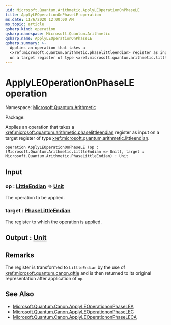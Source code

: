```yaml
---
uid: Microsoft.Quantum.Arithmetic.ApplyLEOperationOnPhaseLE
title: ApplyLEOperationOnPhaseLE operation
ms.date: 11/6/2020 12:00:00 AM
ms.topic: article
qsharp.kind: operation
qsharp.namespace: Microsoft.Quantum.Arithmetic
qsharp.name: ApplyLEOperationOnPhaseLE
qsharp.summary: >-
  Applies an operation that takes a
  <xref:microsoft.quantum.arithmetic.phaselittleendian> register as input
  on a target register of type <xref:microsoft.quantum.arithmetic.littleendian>.
---
```


# ApplyLEOperationOnPhaseLE operation

Namespace: [Microsoft.Quantum.Arithmetic](xref:Microsoft.Quantum.Arithmetic)

Package: [](https://nuget.org/packages/)


Applies an operation that takes a<xref:microsoft.quantum.arithmetic.phaselittleendian> register as inputon a target register of type <xref:microsoft.quantum.arithmetic.littleendian>.

```qsharp
operation ApplyLEOperationOnPhaseLE (op : (Microsoft.Quantum.Arithmetic.LittleEndian => Unit), target : Microsoft.Quantum.Arithmetic.PhaseLittleEndian) : Unit
```


## Input

### op : [LittleEndian](xref:Microsoft.Quantum.Arithmetic.LittleEndian) => [Unit](xref:microsoft.quantum.lang-ref.unit) 

The operation to be applied.


### target : [PhaseLittleEndian](xref:Microsoft.Quantum.Arithmetic.PhaseLittleEndian)

The register to which the operation is applied.



## Output : [Unit](xref:microsoft.quantum.lang-ref.unit)



## Remarks

The register is transformed to `LittleEndian` by the use of<xref:microsoft.quantum.canon.qftle> and is then returned toits original representation after application of `op`.

## See Also

- [Microsoft.Quantum.Canon.ApplyLEOperationonPhaseLEA](xref:Microsoft.Quantum.Canon.ApplyLEOperationonPhaseLEA)
- [Microsoft.Quantum.Canon.ApplyLEOperationonPhaseLEC](xref:Microsoft.Quantum.Canon.ApplyLEOperationonPhaseLEC)
- [Microsoft.Quantum.Canon.ApplyLEOperationonPhaseLECA](xref:Microsoft.Quantum.Canon.ApplyLEOperationonPhaseLECA)